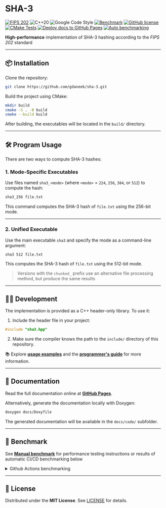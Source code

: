 # SHA-3

[![FIPS 202](https://img.shields.io/badge/standard-FIPS%20202-blue?style=flat)](https://csrc.nist.gov/pubs/fips/202/final)
![C++20](https://img.shields.io/badge/code-C++20-purple?style=flat)
![Google Code Style](https://img.shields.io/badge/style-Google-purple?style=flat)
[![Benchmark](https://img.shields.io/badge/benchmark-race-brightgreen?style=flat)](docs/benchmark.md)
[![GitHub license](https://img.shields.io/github/license/gdaneek/sha-3?style=flat)](https://github.com/gdaneek/sha-3/blob/master/LICENSE)
[![CMake Tests](https://github.com/gdaneek/sha-3/actions/workflows/test.yml/badge.svg?label=tests)](https://github.com/gdaneek/sha-3/actions/workflows/test.yml)
[![Deploy docs to GitHub Pages](https://github.com/gdaneek/sha-3/actions/workflows/pages.yml/badge.svg?label=docs)](https://github.com/gdaneek/sha-3/actions/workflows/pages.yml)
[![Auto benchmarking](https://github.com/gdaneek/sha-3/actions/workflows/benchmark.yml/badge.svg?label=ci/cd%20benchmark)](https://github.com/gdaneek/sha-3/actions/workflows/benchmark.yml)

**High-performance** implementation of SHA-3 hashing according to the *FIPS 202* standard

---

## 📦 Installation

Clone the repository:

```bash
git clone https://github.com/gdaneek/sha-3.git
```

Build the project using CMake:

```bash
mkdir build
cmake -S . -B build
cmake --build build
```

After building, the executables will be located in the `build/` directory.

---

## 🛠️ Program Usage

There are two ways to compute SHA-3 hashes:

### 1. Mode-Specific Executables

Use files named `sha3_<mode>` (where `<mode>` = `224`, `256`, `384`, or `512`) to compute the hash:

```bash
sha3_256 file.txt
```

This command computes the SHA-3 hash of `file.txt` using the 256-bit mode.

---

### 2. Unified Executable

Use the main executable `sha3` and specify the mode as a command-line argument:

```bash
sha3 512 file.txt
```

This computes the SHA-3 hash of `file.txt` using the 512-bit mode.

> Versions with the `chunked_` prefix use an alternative file processing method, but produce the same results


---

## 🧑‍💻 Development

The implementation is provided as a C++ header-only library. To use it:

1. Include the header file in your project:

```cpp
#include "sha3.hpp"
```

2. Make sure the compiler knows the path to the `include/` directory of this repository.

📚 Explore [**usage examples**](examples/) and the [**programmer's guide**](https://gdaneek.github.io/sha-3) for more information.

---

## 📄 Documentation

Read the full documentation online at [**GitHub Pages**](https://gdaneek.github.io/sha-3).

Alternatively, generate the documentation locally with Doxygen:

```bash
doxygen docs/Doxyfile
```

The generated documentation will be available in the `docs/code/` subfolder.

---

## 🧪 Benchmark

See [**Manual benchmark**](docs/benchmark.md) for performance testing instructions or
results of automatic CI/CD benchmarking below

<details>
<summary>Github Actions benchmarking</summary>


> Runs on ubuntu latest


<!-- BENCHMARK_START -->

### sha-3-224

| Command | Mean [s] | Min [s] | Max [s] | Relative |
|:---|---:|---:|---:|---:|
| `./sha3 224 4GB` | 9.784 ± 0.003 | 9.781 | 9.792 | 1.00 |
| `./chunked_sha3_224 4GB` | 9.884 ± 0.011 | 9.877 | 9.906 | 1.01 ± 0.00 |
| `openssl dgst -sha3-224 4GB` | 10.084 ± 0.063 | 10.022 | 10.257 | 1.03 ± 0.01 |
| `sha3sum -a 224 4GB` | 16.449 ± 0.722 | 16.210 | 18.504 | 1.68 ± 0.07 |
| `rhash --sha3-224 4GB` | 12.276 ± 0.011 | 12.262 | 12.299 | 1.25 ± 0.00 |

### sha-3-256

| Command | Mean [s] | Min [s] | Max [s] | Relative |
|:---|---:|---:|---:|---:|
| `./sha3 256 4GB` | 10.338 ± 0.003 | 10.334 | 10.345 | 1.00 |
| `./chunked_sha3_256 4GB` | 10.434 ± 0.011 | 10.426 | 10.463 | 1.01 ± 0.00 |
| `openssl dgst -sha3-256 4GB` | 10.641 ± 0.049 | 10.605 | 10.778 | 1.03 ± 0.00 |
| `sha3sum -a 256 4GB` | 17.119 ± 0.301 | 17.005 | 17.973 | 1.66 ± 0.03 |
| `rhash --sha3-256 4GB` | 12.937 ± 0.053 | 12.895 | 13.078 | 1.25 ± 0.01 |

### sha-3-384

| Command | Mean [s] | Min [s] | Max [s] | Relative |
|:---|---:|---:|---:|---:|
| `./sha3 384 4GB` | 13.397 ± 0.006 | 13.391 | 13.410 | 1.03 ± 0.00 |
| `./chunked_sha3_384 4GB` | 13.483 ± 0.018 | 13.472 | 13.530 | 1.03 ± 0.00 |
| `openssl dgst -sha3-384 4GB` | 13.064 ± 0.018 | 13.046 | 13.101 | 1.00 |
| `sha3sum -a 384 4GB` | 21.465 ± 0.025 | 21.437 | 21.510 | 1.64 ± 0.00 |
| `rhash --sha3-384 4GB` | 16.663 ± 0.020 | 16.643 | 16.706 | 1.28 ± 0.00 |

### sha-3-512

| Command | Mean [s] | Min [s] | Max [s] | Relative |
|:---|---:|---:|---:|---:|
| `./sha3 512 4GB` | 19.168 ± 0.022 | 19.147 | 19.210 | 1.04 ± 0.00 |
| `./chunked_sha3_512 4GB` | 19.254 ± 0.014 | 19.244 | 19.292 | 1.04 ± 0.00 |
| `openssl dgst -sha3-512 4GB` | 18.455 ± 0.011 | 18.441 | 18.473 | 1.00 |
| `sha3sum -a 512 4GB` | 29.898 ± 0.056 | 29.845 | 30.021 | 1.62 ± 0.00 |
| `rhash --sha3-512 4GB` | 23.764 ± 0.040 | 23.724 | 23.867 | 1.29 ± 0.00 |


### Summary

| Top | Command |
|-----|---------|
| 🥇 | ./sha3<br>openssl |
| 🥈 | ./chunked_sha3 |
| 🥉 | rhash |

<!-- BENCHMARK_END -->

</details>


---

## 📜 License

Distributed under the **MIT License**. See [LICENSE](LICENSE) for details.
